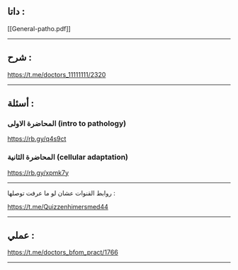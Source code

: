 ##  داتا :

[[General-patho.pdf]]

---
## شرح :

https://t.me/doctors_11111111/2320

---
## أسئلة :

### المحاضرة الاولى (intro to pathology)

https://rb.gy/q4s9ct
### المحاضرة الثانية (cellular adaptation)

https://rb.gy/xpmk7y

---

 روابط القنوات عشان لو ما عرفت توصلها :
 
https://t.me/Quizzenhimersmed44

---
## عملي :

https://t.me/doctors_bfom_pract/1766

---
